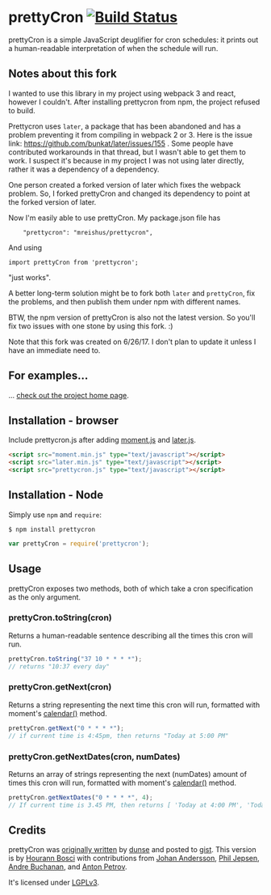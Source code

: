 # prettyCron [![Build Status](https://travis-ci.org/azza-bazoo/prettycron.svg?branch=master)](https://travis-ci.org/azza-bazoo/prettycron)

prettyCron is a simple JavaScript deuglifier for cron schedules: it prints out a human-readable interpretation of when the schedule will run.

## Notes about this fork

I wanted to use this library in my project using webpack 3 and react, however I couldn't.   After installing prettycron from npm, the project refused to build.

Prettycron uses `later`, a package that has been abandoned and has a problem preventing it from compiling in webpack 2 or 3.   Here is the issue link: https://github.com/bunkat/later/issues/155 .  Some people have contributed workarounds in that thread, but I wasn't able to get them to work.  I suspect it's because in my project I was not using later directly, rather it was a dependency of a dependency.

One person created a forked version of later which fixes the webpack problem.   So, I forked prettyCron and changed its dependency to point at the forked version of later.

Now I'm easily able to use prettyCron.  My package.json file has
```
    "prettycron": "mreishus/prettycron",
```

And using
```
import prettyCron from 'prettycron';
```

"just works".

A better long-term solution might be to fork both `later` and `prettyCron`, fix the problems, and then publish them under npm with different names.

BTW, the npm version of prettyCron is also not the latest version.  So you'll fix two issues with one stone by using this fork. :)

Note that this fork was created on 6/26/17.  I don't plan to update it unless I have an immediate need to.

## For examples...

... [check out the project home page](http://azza-bazoo.github.io/prettycron/).


## Installation - browser

Include prettycron.js after adding [moment.js](http://momentjs.com/) and [later.js](https://github.com/bunkat/later).

```html
<script src="moment.min.js" type="text/javascript"></script>
<script src="later.min.js" type="text/javascript"></script>
<script src="prettycron.js" type="text/javascript"></script>
```


## Installation - Node

Simply use `npm` and `require`:

```
$ npm install prettycron
```

```js
var prettyCron = require('prettycron');
```


## Usage

prettyCron exposes two methods, both of which take a cron specification as the only argument.

### prettyCron.toString(cron)

Returns a human-readable sentence describing all the times this cron will run.

```js
prettyCron.toString("37 10 * * * *");
// returns "10:37 every day"
```

### prettyCron.getNext(cron)

Returns a string representing the next time this cron will run, formatted with moment's [calendar()](http://momentjs.com/docs/#/displaying/calendar-time/) method.

```js
prettyCron.getNext("0 * * * *");
// if current time is 4:45pm, then returns "Today at 5:00 PM"
```

### prettyCron.getNextDates(cron, numDates)

Returns an array of strings representing the next (numDates) amount of times this cron will run, formatted with moment's [calendar()](http://momentjs.com/docs/#/displaying/calendar-time/) method.

```js
prettyCron.getNextDates("0 * * * *", 4);
// If current time is 3.45 PM, then returns [ 'Today at 4:00 PM', 'Today at 5:00 PM', 'Today at 6:00 PM', 'Today at 7:00 PM' ]
```

## Credits

prettyCron was [originally written](http://dsysadm.blogspot.com.au/2012/09/human-readable-cron-expressions-using.html) by [dunse](https://github.com/dunse) and posted to [gist](https://gist.github.com/dunse/3714957). This version is by [Hourann Bosci](http://hourann.com/) with contributions from [Johan Andersson](https://github.com/anderssonjohan), [Phil Jepsen](https://github.com/wired8), [Andre Buchanan](https://github.com/andrebuchanan), and [Anton Petrov](https://github.com/itsmepetrov).

It's licensed under [LGPLv3](http://www.gnu.org/copyleft/lesser.html).
